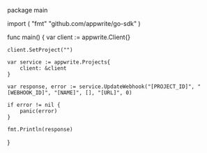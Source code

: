 package main

import (
    "fmt"
    "github.com/appwrite/go-sdk"
)

func main() {
    var client := appwrite.Client{}

    client.SetProject("")

    var service := appwrite.Projects{
        client: &client
    }

    var response, error := service.UpdateWebhook("[PROJECT_ID]", "[WEBHOOK_ID]", "[NAME]", [], "[URL]", 0)

    if error != nil {
        panic(error)
    }

    fmt.Println(response)
}